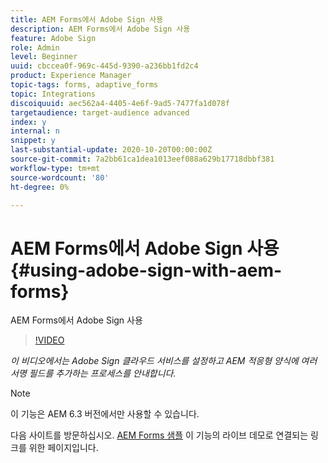 ```yaml
---
title: AEM Forms에서 Adobe Sign 사용
description: AEM Forms에서 Adobe Sign 사용
feature: Adobe Sign
role: Admin
level: Beginner
uuid: cbccea0f-969c-445d-9390-a236bb1fd2c4
product: Experience Manager
topic-tags: forms, adaptive_forms
topic: Integrations
discoiquuid: aec562a4-4405-4e6f-9ad5-7477fa1d078f
targetaudience: target-audience advanced
index: y
internal: n
snippet: y
last-substantial-update: 2020-10-20T00:00:00Z
source-git-commit: 7a2bb61ca1dea1013eef088a629b17718dbbf381
workflow-type: tm+mt
source-wordcount: '80'
ht-degree: 0%

---
```



# AEM Forms에서 Adobe Sign 사용{#using-adobe-sign-with-aem-forms}

AEM Forms에서 Adobe Sign 사용

>[!VIDEO](https://video.tv.adobe.com/v/18696?quality=9&learn=on)

*이 비디오에서는 Adobe Sign 클라우드 서비스를 설정하고 AEM 적응형 양식에 여러 서명 필드를 추가하는 프로세스를 안내합니다.*

>[!NOTE]
>
>이 기능은 AEM 6.3 버전에서만 사용할 수 있습니다.

다음 사이트를 방문하십시오. [AEM Forms 샘플](https://forms.enablementadobe.com/content/samples/samples.html?query=0#formsandsign) 이 기능의 라이브 데모로 연결되는 링크를 위한 페이지입니다.

